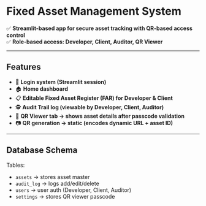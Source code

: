 # Fixed Asset Management System

✅ **Streamlit-based app for secure asset tracking with QR-based access control**  
✅ **Role-based access: Developer, Client, Auditor, QR Viewer**

---

## Features

- 🔐 **Login system (Streamlit session)**
- 🏠 **Home dashboard**
- 📋 **Editable Fixed Asset Register (FAR) for Developer & Client**
- 🕵️ **Audit Trail log (viewable by Developer, Client, Auditor)**
- 📱 **QR Viewer tab → shows asset details after passcode validation**
- 📷 **QR generation → static (encodes dynamic URL + asset ID)**

---

## Database Schema

Tables:

- `assets` → stores asset master
- `audit_log` → logs add/edit/delete
- `users` → user auth (Developer, Client, Auditor)
- `settings` → stores QR viewer passcode


